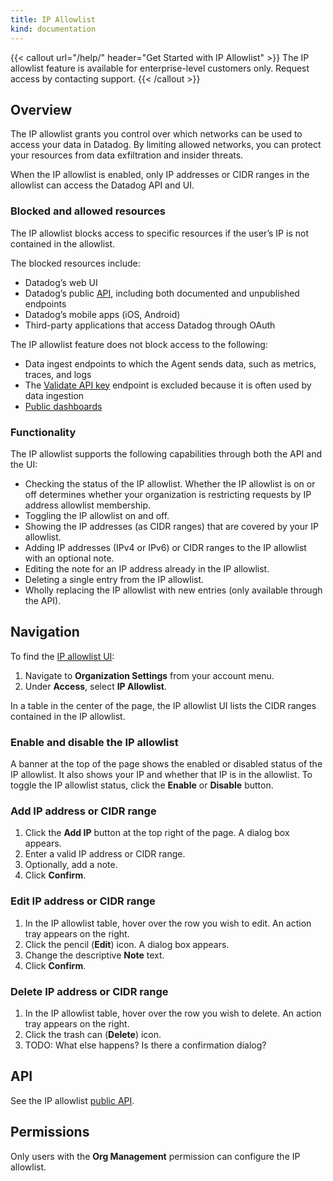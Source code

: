 ```yaml
---
title: IP Allowlist
kind: documentation
---
```


{{< callout url="/help/" header="Get Started with IP Allowlist" >}}
The IP allowlist feature is available for enterprise-level customers only. Request access by contacting support.
{{< /callout >}}

## Overview

The IP allowlist grants you control over which networks can be used to access your data in Datadog. By limiting allowed networks, you can protect your resources from data exfiltration and insider threats.

When the IP allowlist is enabled, only IP addresses or CIDR ranges in the allowlist can access the Datadog API and UI. 

### Blocked and allowed resources

The IP allowlist blocks access to specific resources if the user’s IP is not contained in the allowlist. 

The blocked resources include:
- Datadog’s web UI
- Datadog’s public [API][1], including both documented and unpublished endpoints
- Datadog’s mobile apps (iOS, Android)
- Third-party applications that access Datadog through OAuth

The IP allowlist feature does not block access to the following:
- Data ingest endpoints to which the Agent sends data, such as metrics, traces, and logs
- The [Validate API key][2] endpoint is excluded because it is often used by data ingestion
- [Public dashboards][3]

### Functionality

The IP allowlist supports the following capabilities through both the API and the UI:
- Checking the status of the IP allowlist. Whether the IP allowlist is on or off determines whether your organization is restricting requests by IP address allowlist membership.
- Toggling the IP allowlist on and off.
- Showing the IP addresses (as CIDR ranges) that are covered by your IP allowlist.
- Adding IP addresses (IPv4 or IPv6) or CIDR ranges to the IP allowlist with an optional note.
- Editing the note for an IP address already in the IP allowlist.
- Deleting a single entry from the IP allowlist.
- Wholly replacing the IP allowlist with new entries (only available through the API).

## Navigation

To find the [IP allowlist UI][4]:

1. Navigate to **Organization Settings** from your account menu.
1. Under **Access**, select **IP Allowlist**.

In a table in the center of the page, the IP allowlist UI lists the CIDR ranges contained in the IP allowlist.

### Enable and disable the IP allowlist

A banner at the top of the page shows the enabled or disabled status of the IP allowlist. It also shows your IP and whether that IP is in the allowlist. To toggle the IP allowlist status, click the **Enable** or **Disable** button.

### Add IP address or CIDR range

1. Click the **Add IP** button at the top right of the page. A dialog box appears.
1. Enter a valid IP address or CIDR range.
1. Optionally, add a note.
1. Click **Confirm**.

### Edit IP address or CIDR range

1. In the IP allowlist table, hover over the row you wish to edit. An action tray appears on the right.
1. Click the pencil (**Edit**) icon. A dialog box appears.
1. Change the descriptive **Note** text.
1. Click **Confirm**.

### Delete IP address or CIDR range

1. In the IP allowlist table, hover over the row you wish to delete. An action tray appears on the right.
1. Click the trash can (**Delete**) icon.
1. TODO: What else happens? Is there a confirmation dialog?

## API

See the IP allowlist [public API][2].

## Permissions

Only users with the **Org Management** permission can configure the IP allowlist.

[1]: /api/latest/
[2]: /api/latest/authentication/#validate-api-key
[3]: /dashboards/sharing/
[4]: TODO:
